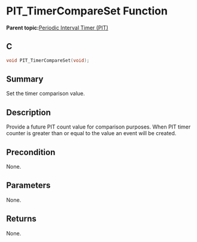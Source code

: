 # PIT\_TimerCompareSet Function

**Parent topic:**[Periodic Interval Timer \(PIT\)](GUID-16D8A016-2531-4956-B8AA-F751096F1732.md)

## C

```c
void PIT_TimerCompareSet(void);
```

## Summary

Set the timer comparison value.

## Description

Provide a future PIT count value for comparison purposes. When PIT timer counter is greater than or equal to the value an event will be created.

## Precondition

None.

## Parameters

None.

## Returns

None.

